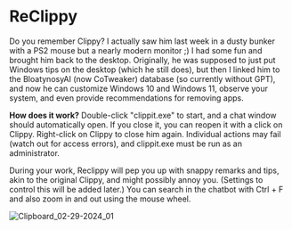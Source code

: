 # ReClippy

Do you remember Clippy? I actually saw him last week in a dusty bunker with a PS2 mouse but a nearly modern monitor ;)  I had some fun and brought him back to the desktop. Originally, he was supposed to just put Windows tips on the desktop (which he still does), but then I linked him to the BloatynosyAI (now CoTweaker) database (so currently without GPT), and now he can customize Windows 10 and Windows 11, observe your system, and even provide recommendations for removing apps. 

**How does it work?**
Double-click "clippit.exe" to start, and a chat window should automatically open. If you close it, you can reopen it with a click on Clippy. Right-click on Clippy to close him again.
Individual actions may fail (watch out for access errors), and clippit.exe must be run as an administrator. 

During your work, Reclippy will pep you up with snappy remarks and tips, akin to the original Clippy, and might possibly annoy you. (Settings to control this will be added later.) You can search in the chatbot with Ctrl + F and also zoom in and out using the mouse wheel.

![Clipboard_02-29-2024_01](https://github.com/builtbybel/ReClippy/assets/57478606/df552b3b-8cee-4af0-b575-22232e18972b)
